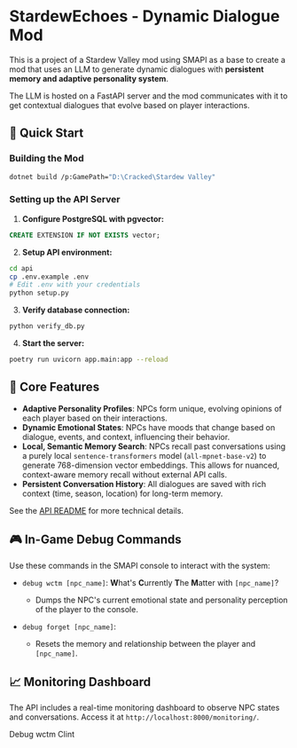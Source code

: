 # StardewEchoes - Dynamic Dialogue Mod

This is a project of a Stardew Valley mod using SMAPI as a base to create a mod that uses an LLM to generate dynamic dialogues with **persistent memory and adaptive personality system**.

The LLM is hosted on a FastAPI server and the mod communicates with it to get contextual dialogues that evolve based on player interactions.

## 🚀 Quick Start

### Building the Mod

```bash
dotnet build /p:GamePath="D:\Cracked\Stardew Valley"
```

### Setting up the API Server

1. **Configure PostgreSQL with pgvector:**

```sql
CREATE EXTENSION IF NOT EXISTS vector;
```

2. **Setup API environment:**

```bash
cd api
cp .env.example .env
# Edit .env with your credentials
python setup.py
```

3. **Verify database connection:**

```bash
python verify_db.py
```

4. **Start the server:**

```bash
poetry run uvicorn app.main:app --reload
```

## 🧠 Core Features

- **Adaptive Personality Profiles**: NPCs form unique, evolving opinions of each player based on their interactions.
- **Dynamic Emotional States**: NPCs have moods that change based on dialogue, events, and context, influencing their behavior.
- **Local, Semantic Memory Search**: NPCs recall past conversations using a purely local `sentence-transformers` model (`all-mpnet-base-v2`) to generate 768-dimension vector embeddings. This allows for nuanced, context-aware memory recall without external API calls.
- **Persistent Conversation History**: All dialogues are saved with rich context (time, season, location) for long-term memory.

See the [API README](api/README.md) for more technical details.

## 🎮 In-Game Debug Commands

Use these commands in the SMAPI console to interact with the system:

- `debug wctm [npc_name]`: **W**hat's **C**urrently **T**he **M**atter with `[npc_name]`?

  - Dumps the NPC's current emotional state and personality perception of the player to the console.

- `debug forget [npc_name]`:
  - Resets the memory and relationship between the player and `[npc_name]`.

## 📈 Monitoring Dashboard

The API includes a real-time monitoring dashboard to observe NPC states and conversations. Access it at `http://localhost:8000/monitoring/`.

Debug wctm Clint